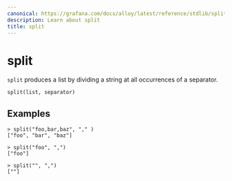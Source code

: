 ```yaml
---
canonical: https://grafana.com/docs/alloy/latest/reference/stdlib/split/
description: Learn about split
title: split
---
```


# split

`split` produces a list by dividing a string at all occurrences of a separator.

```alloy
split(list, separator)
```

## Examples

```alloy
> split("foo,bar,baz", "," )
["foo", "bar", "baz"]

> split("foo", ",")
["foo"]

> split("", ",")
[""]
```
